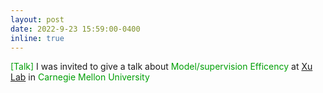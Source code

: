 ```yaml
---
layout: post
date: 2022-9-23 15:59:00-0400
inline: true
---
```


<font color=009f06>[Talk]</font> I was invited to give a talk about <font color=009f06>Model/supervision Efficency</font> at [Xu Lab](https://xulabs.github.io/) in <font color=009f06>Carnegie Mellon University</font> 

